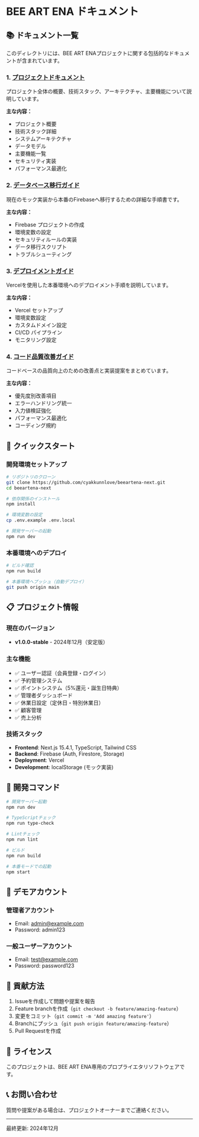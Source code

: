 # BEE ART ENA ドキュメント

## 📚 ドキュメント一覧

このディレクトリには、BEE ART ENAプロジェクトに関する包括的なドキュメントが含まれています。

### 1. [プロジェクトドキュメント](./PROJECT_DOCUMENTATION.md)
プロジェクト全体の概要、技術スタック、アーキテクチャ、主要機能について説明しています。

**主な内容：**
- プロジェクト概要
- 技術スタック詳細
- システムアーキテクチャ
- データモデル
- 主要機能一覧
- セキュリティ実装
- パフォーマンス最適化

### 2. [データベース移行ガイド](./DATABASE_MIGRATION_GUIDE.md)
現在のモック実装から本番のFirebaseへ移行するための詳細な手順書です。

**主な内容：**
- Firebase プロジェクトの作成
- 環境変数の設定
- セキュリティルールの実装
- データ移行スクリプト
- トラブルシューティング

### 3. [デプロイメントガイド](./DEPLOYMENT_GUIDE.md)
Vercelを使用した本番環境へのデプロイメント手順を説明しています。

**主な内容：**
- Vercel セットアップ
- 環境変数設定
- カスタムドメイン設定
- CI/CD パイプライン
- モニタリング設定

### 4. [コード品質改善ガイド](./CODE_QUALITY_IMPROVEMENTS.md)
コードベースの品質向上のための改善点と実装提案をまとめています。

**主な内容：**
- 優先度別改善項目
- エラーハンドリング統一
- 入力値検証強化
- パフォーマンス最適化
- コーディング規約

## 🚀 クイックスタート

### 開発環境セットアップ

```bash
# リポジトリのクローン
git clone https://github.com/cyakkunnlove/beeartena-next.git
cd beeartena-next

# 依存関係のインストール
npm install

# 環境変数の設定
cp .env.example .env.local

# 開発サーバーの起動
npm run dev
```

### 本番環境へのデプロイ

```bash
# ビルド確認
npm run build

# 本番環境へプッシュ（自動デプロイ）
git push origin main
```

## 📋 プロジェクト情報

### 現在のバージョン
- **v1.0.0-stable** - 2024年12月（安定版）

### 主な機能
- ✅ ユーザー認証（会員登録・ログイン）
- ✅ 予約管理システム
- ✅ ポイントシステム（5%還元・誕生日特典）
- ✅ 管理者ダッシュボード
- ✅ 休業日設定（定休日・特別休業日）
- ✅ 顧客管理
- ✅ 売上分析

### 技術スタック
- **Frontend**: Next.js 15.4.1, TypeScript, Tailwind CSS
- **Backend**: Firebase (Auth, Firestore, Storage)
- **Deployment**: Vercel
- **Development**: localStorage (モック実装)

## 🔧 開発コマンド

```bash
# 開発サーバー起動
npm run dev

# TypeScriptチェック
npm run type-check

# Lintチェック
npm run lint

# ビルド
npm run build

# 本番モードでの起動
npm start
```

## 📱 デモアカウント

### 管理者アカウント
- Email: admin@example.com
- Password: admin123

### 一般ユーザーアカウント
- Email: test@example.com
- Password: password123

## 🤝 貢献方法

1. Issueを作成して問題や提案を報告
2. Feature branchを作成（`git checkout -b feature/amazing-feature`）
3. 変更をコミット（`git commit -m 'Add amazing feature'`）
4. Branchにプッシュ（`git push origin feature/amazing-feature`）
5. Pull Requestを作成

## 📝 ライセンス

このプロジェクトは、BEE ART ENA専用のプロプライエタリソフトウェアです。

## 📞 お問い合わせ

質問や提案がある場合は、プロジェクトオーナーまでご連絡ください。

---

最終更新: 2024年12月